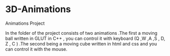 # 3D-Animations
Animations Project

In the folder of the project consists of two animations .The first a moving ball written in GLUT in C++ , you can control it with keyboard (Q ,W ,A ,S , D, Z , C ) .The second being a moving cube written in html and css and you can control it with the mouse.
